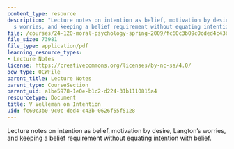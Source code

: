 ```yaml
---
content_type: resource
description: "Lecture notes on intention as belief, motivation by desire, Langton\u2019\
  s worries, and keeping a belief requirement without equating intention with belief."
file: /courses/24-120-moral-psychology-spring-2009/fc60c3b09c0cded4c43b0626f55f5128_MIT24_120s09_lec05.pdf
file_size: 73981
file_type: application/pdf
learning_resource_types:
- Lecture Notes
license: https://creativecommons.org/licenses/by-nc-sa/4.0/
ocw_type: OCWFile
parent_title: Lecture Notes
parent_type: CourseSection
parent_uid: a1be5978-1e0e-b1c2-d224-31b1110815a4
resourcetype: Document
title: V Velleman on Intention
uid: fc60c3b0-9c0c-ded4-c43b-0626f55f5128
---
```

Lecture notes on intention as belief, motivation by desire, Langton’s worries, and keeping a belief requirement without equating intention with belief.
